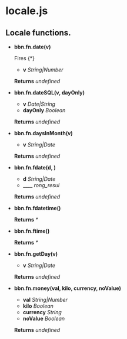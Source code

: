 # locale.js

## Locale functions.

- **bbn.fn.date(v)**

  Fires {*}
  * __v__ _String|Number_ 

  __Returns__ _undefined_ 

- **bbn.fn.dateSQL(v, dayOnly)**

  * __v__ _Date|String_ 
  * __dayOnly__ _Boolean_ 

  __Returns__ _undefined_ 

- **bbn.fn.daysInMonth(v)**

  * __v__ _String|Date_ 

  __Returns__ _undefined_ 

- **bbn.fn.fdate(d, )**

  * __d__ _String|Date_ 
  * ____ _rong_resul_ 

  __Returns__ _undefined_ 

- **bbn.fn.fdatetime()**


  __Returns__ _*_ 

- **bbn.fn.ftime()**


  __Returns__ _*_ 

- **bbn.fn.getDay(v)**

  * __v__ _String|Date_ 

  __Returns__ _undefined_ 

- **bbn.fn.money(val, kilo, currency, noValue)**

  * __val__ _String|Number_ 
  * __kilo__ _Boolean_ 
  * __currency__ _String_ 
  * __noValue__ _Boolean_ 

  __Returns__ _undefined_ 
